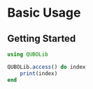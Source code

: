 # Basic Usage

## Getting Started

```julia
using QUBOLib

QUBOLib.access() do index
    print(index)
end
```
